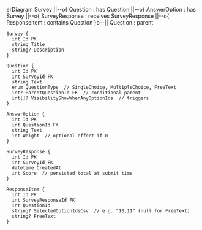 erDiagram
    Survey ||--o{ Question : has
    Question ||--o{ AnswerOption : has
    Survey ||--o{ SurveyResponse : receives
    SurveyResponse ||--o{ ResponseItem : contains
    Question }o--|| Question : parent

    Survey {
      int Id PK
      string Title
      string? Description
    }

    Question {
      int Id PK
      int SurveyId FK
      string Text
      enum QuestionType  // SingleChoice, MultipleChoice, FreeText
      int? ParentQuestionId FK  // conditional parent
      int[]? VisibilityShowWhenAnyOptionIds  // triggers
    }

    AnswerOption {
      int Id PK
      int QuestionId FK
      string Text
      int Weight  // optional effect if 0
    }

    SurveyResponse {
      int Id PK
      int SurveyId FK
      datetime CreatedAt
      int Score  // persisted total at submit time
    }

    ResponseItem {
      int Id PK
      int SurveyResponseId FK
      int QuestionId
      string? SelectedOptionIdsCsv  // e.g. "10,11" (null for FreeText)
      string? FreeText
    }
